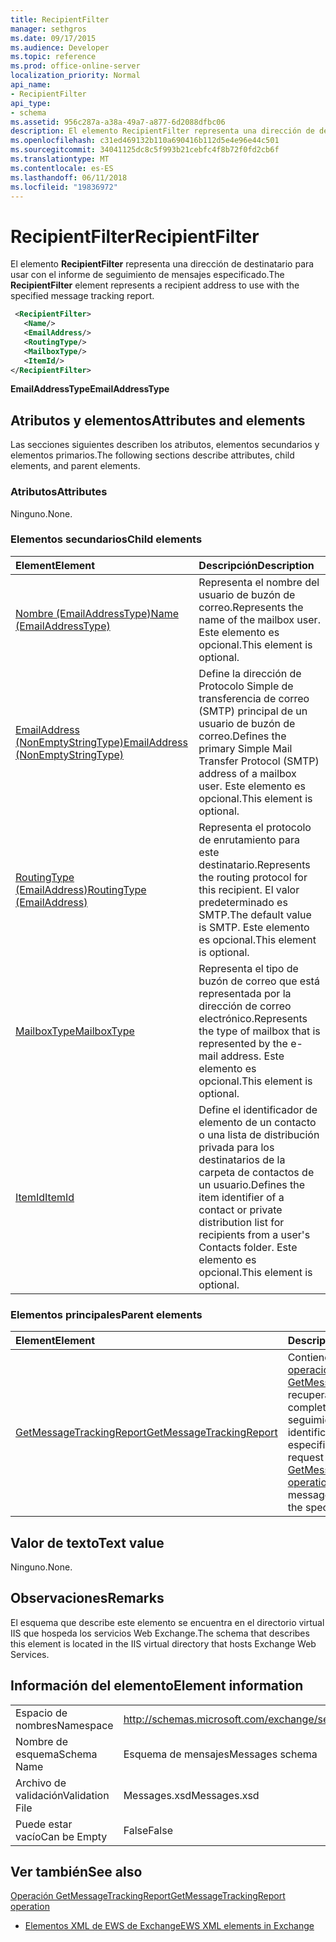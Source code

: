 ```yaml
---
title: RecipientFilter
manager: sethgros
ms.date: 09/17/2015
ms.audience: Developer
ms.topic: reference
ms.prod: office-online-server
localization_priority: Normal
api_name:
- RecipientFilter
api_type:
- schema
ms.assetid: 956c287a-a38a-49a7-a877-6d2088dfbc06
description: El elemento RecipientFilter representa una dirección de destinatario para usar con el informe de seguimiento de mensajes especificado.
ms.openlocfilehash: c31ed469132b110a690416b112d5e4e96e44c501
ms.sourcegitcommit: 34041125dc8c5f993b21cebfc4f8b72f0fd2cb6f
ms.translationtype: MT
ms.contentlocale: es-ES
ms.lasthandoff: 06/11/2018
ms.locfileid: "19836972"
---
```

# <a name="recipientfilter"></a><span data-ttu-id="24857-103">RecipientFilter</span><span class="sxs-lookup"><span data-stu-id="24857-103">RecipientFilter</span></span>

<span data-ttu-id="24857-104">El elemento **RecipientFilter** representa una dirección de destinatario para usar con el informe de seguimiento de mensajes especificado.</span><span class="sxs-lookup"><span data-stu-id="24857-104">The **RecipientFilter** element represents a recipient address to use with the specified message tracking report.</span></span> 
  
```XML
 <RecipientFilter>
   <Name/>
   <EmailAddress/>
   <RoutingType/>
   <MailboxType/>
   <ItemId/>
</RecipientFilter>
```

 <span data-ttu-id="24857-105">**EmailAddressType**</span><span class="sxs-lookup"><span data-stu-id="24857-105">**EmailAddressType**</span></span>
## <a name="attributes-and-elements"></a><span data-ttu-id="24857-106">Atributos y elementos</span><span class="sxs-lookup"><span data-stu-id="24857-106">Attributes and elements</span></span>

<span data-ttu-id="24857-107">Las secciones siguientes describen los atributos, elementos secundarios y elementos primarios.</span><span class="sxs-lookup"><span data-stu-id="24857-107">The following sections describe attributes, child elements, and parent elements.</span></span>
  
### <a name="attributes"></a><span data-ttu-id="24857-108">Atributos</span><span class="sxs-lookup"><span data-stu-id="24857-108">Attributes</span></span>

<span data-ttu-id="24857-109">Ninguno.</span><span class="sxs-lookup"><span data-stu-id="24857-109">None.</span></span>
  
### <a name="child-elements"></a><span data-ttu-id="24857-110">Elementos secundarios</span><span class="sxs-lookup"><span data-stu-id="24857-110">Child elements</span></span>

|<span data-ttu-id="24857-111">**Element**</span><span class="sxs-lookup"><span data-stu-id="24857-111">**Element**</span></span>|<span data-ttu-id="24857-112">**Descripción**</span><span class="sxs-lookup"><span data-stu-id="24857-112">**Description**</span></span>|
|:-----|:-----|
|[<span data-ttu-id="24857-113">Nombre (EmailAddressType)</span><span class="sxs-lookup"><span data-stu-id="24857-113">Name (EmailAddressType)</span></span>](name-emailaddresstype.md) <br/> |<span data-ttu-id="24857-114">Representa el nombre del usuario de buzón de correo.</span><span class="sxs-lookup"><span data-stu-id="24857-114">Represents the name of the mailbox user.</span></span> <span data-ttu-id="24857-115">Este elemento es opcional.</span><span class="sxs-lookup"><span data-stu-id="24857-115">This element is optional.</span></span>  <br/> |
|[<span data-ttu-id="24857-116">EmailAddress (NonEmptyStringType)</span><span class="sxs-lookup"><span data-stu-id="24857-116">EmailAddress (NonEmptyStringType)</span></span>](emailaddress-nonemptystringtype.md) <br/> |<span data-ttu-id="24857-117">Define la dirección de Protocolo Simple de transferencia de correo (SMTP) principal de un usuario de buzón de correo.</span><span class="sxs-lookup"><span data-stu-id="24857-117">Defines the primary Simple Mail Transfer Protocol (SMTP) address of a mailbox user.</span></span> <span data-ttu-id="24857-118">Este elemento es opcional.</span><span class="sxs-lookup"><span data-stu-id="24857-118">This element is optional.</span></span>  <br/> |
|[<span data-ttu-id="24857-119">RoutingType (EmailAddress)</span><span class="sxs-lookup"><span data-stu-id="24857-119">RoutingType (EmailAddress)</span></span>](routingtype-emailaddress.md) <br/> |<span data-ttu-id="24857-120">Representa el protocolo de enrutamiento para este destinatario.</span><span class="sxs-lookup"><span data-stu-id="24857-120">Represents the routing protocol for this recipient.</span></span> <span data-ttu-id="24857-121">El valor predeterminado es SMTP.</span><span class="sxs-lookup"><span data-stu-id="24857-121">The default value is SMTP.</span></span> <span data-ttu-id="24857-122">Este elemento es opcional.</span><span class="sxs-lookup"><span data-stu-id="24857-122">This element is optional.</span></span>  <br/> |
|[<span data-ttu-id="24857-123">MailboxType</span><span class="sxs-lookup"><span data-stu-id="24857-123">MailboxType</span></span>](mailboxtype.md) <br/> |<span data-ttu-id="24857-124">Representa el tipo de buzón de correo que está representada por la dirección de correo electrónico.</span><span class="sxs-lookup"><span data-stu-id="24857-124">Represents the type of mailbox that is represented by the e-mail address.</span></span> <span data-ttu-id="24857-125">Este elemento es opcional.</span><span class="sxs-lookup"><span data-stu-id="24857-125">This element is optional.</span></span>  <br/> |
|[<span data-ttu-id="24857-126">ItemId</span><span class="sxs-lookup"><span data-stu-id="24857-126">ItemId</span></span>](itemid.md) <br/> |<span data-ttu-id="24857-127">Define el identificador de elemento de un contacto o una lista de distribución privada para los destinatarios de la carpeta de contactos de un usuario.</span><span class="sxs-lookup"><span data-stu-id="24857-127">Defines the item identifier of a contact or private distribution list for recipients from a user's Contacts folder.</span></span> <span data-ttu-id="24857-128">Este elemento es opcional.</span><span class="sxs-lookup"><span data-stu-id="24857-128">This element is optional.</span></span>  <br/> |
   
### <a name="parent-elements"></a><span data-ttu-id="24857-129">Elementos principales</span><span class="sxs-lookup"><span data-stu-id="24857-129">Parent elements</span></span>

|<span data-ttu-id="24857-130">**Element**</span><span class="sxs-lookup"><span data-stu-id="24857-130">**Element**</span></span>|<span data-ttu-id="24857-131">**Descripción**</span><span class="sxs-lookup"><span data-stu-id="24857-131">**Description**</span></span>|
|:-----|:-----|
|[<span data-ttu-id="24857-132">GetMessageTrackingReport</span><span class="sxs-lookup"><span data-stu-id="24857-132">GetMessageTrackingReport</span></span>](getmessagetrackingreport.md) <br/> |<span data-ttu-id="24857-133">Contiene la solicitud para la [operación de GetMessageTrackingReport](getmessagetrackingreport-operation.md) recuperar el mensaje completo informe de seguimiento para el identificador especificado.</span><span class="sxs-lookup"><span data-stu-id="24857-133">Contains the request for the [GetMessageTrackingReport operation](getmessagetrackingreport-operation.md) to retrieve the full message tracking report for the specified ID.</span></span>  <br/> |
   
## <a name="text-value"></a><span data-ttu-id="24857-134">Valor de texto</span><span class="sxs-lookup"><span data-stu-id="24857-134">Text value</span></span>

<span data-ttu-id="24857-135">Ninguno.</span><span class="sxs-lookup"><span data-stu-id="24857-135">None.</span></span>
  
## <a name="remarks"></a><span data-ttu-id="24857-136">Observaciones</span><span class="sxs-lookup"><span data-stu-id="24857-136">Remarks</span></span>

<span data-ttu-id="24857-137">El esquema que describe este elemento se encuentra en el directorio virtual IIS que hospeda los servicios Web Exchange.</span><span class="sxs-lookup"><span data-stu-id="24857-137">The schema that describes this element is located in the IIS virtual directory that hosts Exchange Web Services.</span></span>
  
## <a name="element-information"></a><span data-ttu-id="24857-138">Información del elemento</span><span class="sxs-lookup"><span data-stu-id="24857-138">Element information</span></span>

|||
|:-----|:-----|
|<span data-ttu-id="24857-139">Espacio de nombres</span><span class="sxs-lookup"><span data-stu-id="24857-139">Namespace</span></span>  <br/> |http://schemas.microsoft.com/exchange/services/2006/messages  <br/> |
|<span data-ttu-id="24857-140">Nombre de esquema</span><span class="sxs-lookup"><span data-stu-id="24857-140">Schema Name</span></span>  <br/> |<span data-ttu-id="24857-141">Esquema de mensajes</span><span class="sxs-lookup"><span data-stu-id="24857-141">Messages schema</span></span>  <br/> |
|<span data-ttu-id="24857-142">Archivo de validación</span><span class="sxs-lookup"><span data-stu-id="24857-142">Validation File</span></span>  <br/> |<span data-ttu-id="24857-143">Messages.xsd</span><span class="sxs-lookup"><span data-stu-id="24857-143">Messages.xsd</span></span>  <br/> |
|<span data-ttu-id="24857-144">Puede estar vacío</span><span class="sxs-lookup"><span data-stu-id="24857-144">Can be Empty</span></span>  <br/> |<span data-ttu-id="24857-145">False</span><span class="sxs-lookup"><span data-stu-id="24857-145">False</span></span>  <br/> |
   
## <a name="see-also"></a><span data-ttu-id="24857-146">Ver también</span><span class="sxs-lookup"><span data-stu-id="24857-146">See also</span></span>



[<span data-ttu-id="24857-147">Operación GetMessageTrackingReport</span><span class="sxs-lookup"><span data-stu-id="24857-147">GetMessageTrackingReport operation</span></span>](getmessagetrackingreport-operation.md)


- [<span data-ttu-id="24857-148">Elementos XML de EWS de Exchange</span><span class="sxs-lookup"><span data-stu-id="24857-148">EWS XML elements in Exchange</span></span>](ews-xml-elements-in-exchange.md)

